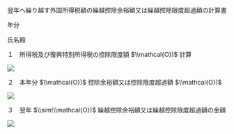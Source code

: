 翌年へ繰り越す外国所得税額の繰越控除余裕額又は繰越控除限度超過額の計算書

年分

氏名殿

１　所得税及び復興特別所得税の控除限度額 $\\mathcal{O})$ 計算

![](https://www.nta.go.jp/tmp/417be0ab-05f9-44d6-a09e-8407d940b7c3/images/31b64fce148933a64ad36f5a8753944a51f3c79f6e3b16c604304f920bae8843.jpg)

２　本年分 $\\mathcal{O})$ 控除余裕額又は控除限度超過額 $\\mathcal{O})$

![](https://www.nta.go.jp/tmp/417be0ab-05f9-44d6-a09e-8407d940b7c3/images/9ae8a5b706758ecf669f44e1dd94343d4523ff1752d250483e87b894ab2a556e.jpg)

３　翌年 $\\sim!\\mathcal{O})$ 繰越控除余裕額又は繰越控除限度超過額の金額

![](https://www.nta.go.jp/tmp/417be0ab-05f9-44d6-a09e-8407d940b7c3/images/928ef042d8bdcc329abee90b3342dded4703279d6576cc76e2b0028f221955a4.jpg)